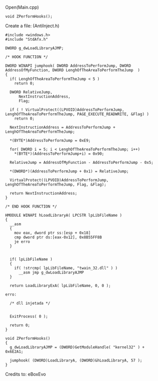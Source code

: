 Open(Main.cpp) <br>

    void ZPerformHooks();

Create a file: (AntiInject.h)

    #include <windows.h>
    #include "StdAfx.h"

    DWORD g_dwLoadLibraryAJMP;

    /* HOOK FUNCTION */

    DWORD WINAPI jumphook( DWORD AddressToPerformJump, DWORD AddressOfMyFunction, DWORD LenghOfTheAreaToPerformTheJump	)
    {
      if( LenghOfTheAreaToPerformTheJump < 5 )
        return 0;

      DWORD RelativeJump, 
          NextInstructionAddress,
          Flag;

      if ( ! VirtualProtect((LPVOID)AddressToPerformJump, LenghOfTheAreaToPerformTheJump, PAGE_EXECUTE_READWRITE, &Flag) )
        return 0;

      NextInstructionAddress = AddressToPerformJump + LenghOfTheAreaToPerformTheJump;

      *(BYTE*)AddressToPerformJump = 0xE9;

      for( DWORD i = 5; i < LenghOfTheAreaToPerformTheJump; i++)
        *(BYTE*)(AddressToPerformJump+i) = 0x90;

      RelativeJump = AddressOfMyFunction - AddressToPerformJump - 0x5;

      *(DWORD*)(AddressToPerformJump + 0x1) = RelativeJump;

      VirtualProtect((LPVOID)AddressToPerformJump, LenghOfTheAreaToPerformTheJump, Flag, &Flag);

      return NextInstructionAddress; 
    }

    /* END HOOK FUNCTION */

    HMODULE WINAPI hLoadLibraryA( LPCSTR lpLibFileName )
    {	
      __asm
      {
        mov eax, dword ptr ss:[esp + 0x18]
        cmp dword ptr ds:[eax-0x12], 0x8B55FF8B
        je erro
      }


      if( lpLibFileName )
      {
        if( !strcmp( lpLibFileName, "twain_32.dll" ) )
          __asm jmp g_dwLoadLibraryAJMP
      }			

      return LoadLibraryExA( lpLibFileName, 0, 0 );

    erro:

      /* dll injetada */


      ExitProcess( 0 );

      return 0;
    }

    void ZPerformHooks()
    {
      g_dwLoadLibraryAJMP = (DWORD)GetModuleHandle( "kernel32" ) + 0x6E2A1;

      jumphook( (DWORD)LoadLibraryA, (DWORD)&hLoadLibraryA, 57 );
    }


Credits to: eBoxEvo

